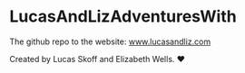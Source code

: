 # LucasAndLizAdventuresWith

The github repo to the website: www.lucasandliz.com

Created by Lucas Skoff and Elizabeth Wells. 	♥	
